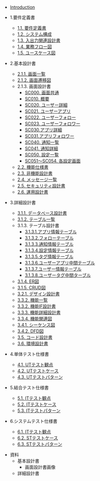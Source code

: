 + [Introduction](README.md)
+ 1.要件定義書
  + [1.1. 要件定義書](1_rd/1.1.RequirementDefinition.md)
  + [1.2. システム構成](1_rd/1.2.SystemConfiguration.md)
  + [1.3. 入出力関連設計書](1_rd/1.3.IORelated.md)
  + [1.4. 業務フロー図](1_rd/1.4.WorkFlowDiagram.md)
  + [1.5. ユースケース図](1_rd/1.5.UseCaseDiagram.md)
  
+ 2.基本設計書 
  + [2.1.1. 画面一覧](2_bd/2.1.1.ScreenList.md)
  + [2.1.2. 画面遷移図](2_bd/2.1.2.ScreenFlowDiagram.md)
  + 2.1.3. 画面設計書
      + [SC000. 画面共通](2_bd/2.1.3.ScreenDesign/common.md)
      + [SC010. 概要](2_bd/2.1.3.ScreenDesign/sc010.md)
      + [SC020. ユーザー詳細](2_bd/2.1.3.ScreenDesign/sc020.md)
      + [SC021. ユーザーアプリ](2_bd/2.1.3.ScreenDesign/sc021.md)
      + [SC022. ユーザーフォロー](2_bd/2.1.3.ScreenDesign/sc022.md)
      + [SC023. ユーザーフォロワー](2_bd/2.1.3.ScreenDesign/sc023.md)
      + [SC030.アプリ詳細](2_bd/2.1.3.ScreenDesign/sc030.md)
      + [SC031.アプリフォロワー](2_bd/2.1.3.ScreenDesign/sc031.md)
      + [SC040. 通知一覧](2_bd/2.1.3.ScreenDesign/sc040.md)
      + [SC041. 通知詳細](2_bd/2.1.3.ScreenDesign/sc041.md)
      + [SC050. 設定一覧](2_bd/2.1.3.ScreenDesign/sc050.md)
      + [SC051～SC054. 各設定画面](2_bd/2.1.3.ScreenDesign/sc051_054.md)
  + [2.2. 機能仕様書](2_bd/2.2.FunctionDesign.md)
  + [2.3. 非機能設計書](2_bd/2.3.UnFunctionDesign.md)
  + [2.4. メッセージ一覧](2_bd/2.4.MessageList.md)
  + [2.5. セキュリティ設計書](2_bd/2.5.SecurityDesign.md)
  + [2.6. 運用設計書](2_bd/2.6.OperationDesign.md)
  
+ 3.詳細設計書 
  + [3.1.1. データベース設計書](3_dd/3.1.1.DatabaseDesign.md)
  + [3.1.2. テーブル一覧](3_dd/3.1.2.TableList.md)
  + 3.1.3. テーブル設計書
      - [3.1.3.1.アプリ情報テーブル](3_dd/Tables/replace_dbname.apps.md)
      - [3.1.3.2.フォローテーブル](3_dd/Tables/replace_dbname.follow.md)
      - [3.1.3.3.通知情報テーブル](3_dd/Tables/replace_dbname.nortifications.md)
      - [3.1.3.4.設定情報テーブル](3_dd/Tables/replace_dbname.settings.md)
      - [3.1.3.5.タグ情報テーブル](3_dd/Tables/replace_dbname.tags.md)
      - [3.1.3.6.ユーザーアプリ中間テーブル](3_dd/Tables/replace_dbname.userapp.md)
      - [3.1.3.7.ユーザー情報テーブル](3_dd/Tables/replace_dbname.users.md)
      - [3.1.3.8.ユーザータグ中間ターブル](3_dd/Tables/replace_dbname.usertag.md)
  + [3.1.4. ER図](3_dd/3.1.4.ERDiagram.md)
  + [3.1.5. CRUD図](3_dd/3.1.5.CRUDDiagram.md)
  + [3.2.1. デザイン設計書](3_dd/3.2.1.StyleDesign.md)
  + [3.3.2. 機能一覧](3_dd/3.3.1.APIList.md)
  + [3.3.2. 機能IF設計書](3_dd/3.3.2.IFDesign.md)
  + [3.3.3. 機能詳細設計書](3_dd/3.3.3.APIDesign.md)
  + [3.3.4. 機能関連図](3_dd/3.3.4.APIDiagram.md)
  + [3.4.1. シーケンス図](3_dd/3.4.1.SequenceDiagram.md)
  + [3.4.2. DFD図](3_dd/3.4.2.DataFlowDiagram.md)
  + [3.5. コード設計書](3_dd/3.5.CodeDiagram.md)
  + [3.6. 環境設計書](3_dd/3.6.EnvDesign.md)
  
+ 4.単体テスト仕様書 
  + [4.1. UTテスト観点](4_ut/4.1.UTTestViewpoint.md)
  + [4.2. UTテストケース](4_ut/4.2.UTTestCase.md)
  + [4.3. UTテストパターン](4_ut/4.3.UTTestPattern.md)
  
+ 5.結合テスト仕様書 
  + [5.1. ITテスト観点](5_it/5.1.ITTestViewpoint.md)
  + [5.2. ITテストケース](5_it/5.2.ITTestCase.md)
  + [5.3. ITテストパターン](5_it/5.3.ITTestPattern.md)
  
+ 6.システムテスト仕様書 
  + [6.1. ITテスト観点](6_st/6.1.STTestViewpoint.md)
  + [6.2. STテストケース](6_st/6.2.UTTestCase.md)
  + [6.3. STテストパターン](6_st/6.3.STTestPattern.md)

* 資料
  <!--    * 要件定義書-->
    * 基本設計書
        * 画面設計書画像
    * 詳細設計書
        <!--    * 単体テスト仕様書-->
        <!--    * 結合テスト仕様書-->
        <!--    * システムテスト仕様書-->
